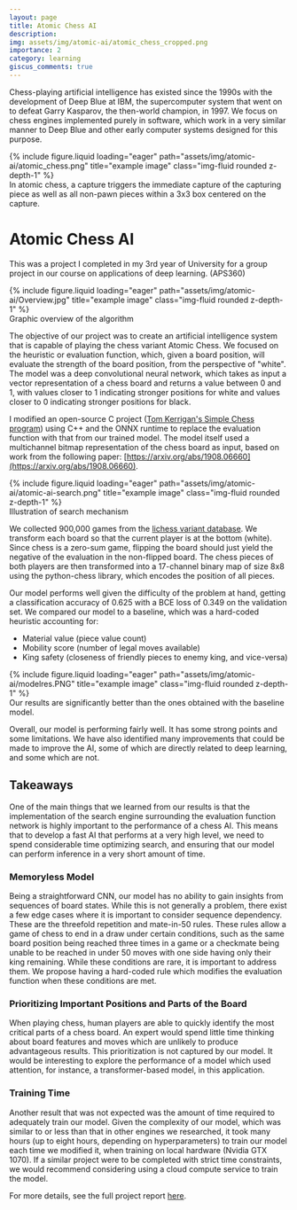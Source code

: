 ```yaml
---
layout: page
title: Atomic Chess AI
description:
img: assets/img/atomic-ai/atomic_chess_cropped.png
importance: 2
category: learning
giscus_comments: true
---
```


Chess-playing artificial intelligence has existed since the 1990s with the development of Deep Blue at IBM, the supercomputer system that went on to defeat Garry Kasparov, the then-world champion, in 1997. We focus on chess engines implemented purely in software, which work in a very similar manner to Deep Blue and other early computer systems designed for this purpose.

<div class="row">
    <div class="col-sm mt-3 mt-md-0">
        {% include figure.liquid loading="eager" path="assets/img/atomic-ai/atomic_chess.png" title="example image" class="img-fluid rounded z-depth-1" %}
    </div>
</div>
<div class="caption">
    In atomic chess, a capture triggers the immediate capture of the capturing piece as well as all non-pawn pieces within a 3x3 box centered on the capture.
</div>

# Atomic Chess AI

This was a project I completed in my 3rd year of University for a group project in our course on applications of deep learning. (APS360)

<div class="row">
    <div class="col-sm mt-3 mt-md-0">
        {% include figure.liquid loading="eager" path="assets/img/atomic-ai/Overview.jpg" title="example image" class="img-fluid rounded z-depth-1" %}
    </div>
</div>
<div class="caption">Graphic overview of the algorithm</div>

The objective of our project was to create an artificial intelligence system that is capable of playing the chess variant Atomic Chess. We focused on the heuristic or evaluation function, which, given a board position, will evaluate the strength of the board position, from the perspective of "white". The model was a deep convolutional neural network, which takes as input a vector representation of a chess board and returns a value between 0 and 1, with values closer to 1 indicating stronger positions for white and values closer to 0 indicating stronger positions for black.

I modified an open-source C project ([Tom Kerrigan's Simple Chess program](http://www.tckerrigan.com/Chess/TSCP/)) using C++ and the ONNX runtime to replace the evaluation function with that from our trained model. The model itself used a multichannel bitmap representation of the chess board as input, based on work from the following paper: [https://arxiv.org/abs/1908.06660](https://arxiv.org/abs/1908.06660).

<div class="row">
    <div class="col-sm mt-3 mt-md-0">
        {% include figure.liquid loading="eager" path="assets/img/atomic-ai/atomic-ai-search.png" title="example image" class="img-fluid rounded z-depth-1" %}
    </div>
</div>
<div class="caption">Illustration of search mechanism</div>

We collected 900,000 games from the [lichess variant database](https://database.lichess.org/#variant_games). We transform each board so that the current player is at the bottom (white). Since chess is a zero-sum game, flipping the board should just yield the negative of the evaluation in the non-flipped board. The chess pieces of both players are then transformed into a 17-channel binary map of size 8x8 using the python-chess library, which encodes the position of all pieces.

Our model performs well given the difficulty of the problem at hand, getting a classification accuracy of 0.625 with a BCE loss of 0.349 on the validation set. We compared our model to a baseline, which was a hard-coded heuristic accounting for:

- Material value (piece value count)
- Mobility score (number of legal moves available)
- King safety (closeness of friendly pieces to enemy king, and vice-versa)

<div class="row">
    <div class="col-sm mt-3 mt-md-0">
        {% include figure.liquid loading="eager" path="assets/img/atomic-ai/modelres.PNG" title="example image" class="img-fluid rounded z-depth-1" %}
    </div>
</div>
<div class="caption">Our results are significantly better than the ones obtained with the baseline model.</div>

Overall, our model is performing fairly well. It has some strong points and some limitations. We have also identified many improvements that could be made to improve the AI, some of which are directly related to deep learning, and some which are not.

## Takeaways

One of the main things that we learned from our results is that the implementation of the search engine surrounding the evaluation function network is highly important to the performance of a chess AI. This means that to develop a fast AI that performs at a very high level, we need to spend considerable time optimizing search, and ensuring that our model can perform inference in a very short amount of time.

### Memoryless Model

Being a straightforward CNN, our model has no ability to gain insights from sequences of board states. While this is not generally a problem, there exist a few edge cases where it is important to consider sequence dependency. These are the threefold repetition and mate-in-50 rules. These rules allow a game of chess to end in a draw under certain conditions, such as the same board position being reached three times in a game or a checkmate being unable to be reached in under 50 moves with one side having only their king remaining. While these conditions are rare, it is important to address them. We propose having a hard-coded rule which modifies the evaluation function when these conditions are met.

### Prioritizing Important Positions and Parts of the Board

When playing chess, human players are able to quickly identify the most critical parts of a chess board. An expert would spend little time thinking about board features and moves which are unlikely to produce advantageous results. This prioritization is not captured by our model. It would be interesting to explore the performance of a model which used attention, for instance, a transformer-based model, in this application.

### Training Time

Another result that was not expected was the amount of time required to adequately train our model. Given the complexity of our model, which was similar to or less than that in other engines we researched, it took many hours (up to eight hours, depending on hyperparameters) to train our model each time we modified it, when training on local hardware (Nvidia GTX 1070). If a similar project were to be completed with strict time constraints, we would recommend considering using a cloud compute service to train the model.

For more details, see the full project report [here](assets/pdf/APS360_Final_Report.pdf).
